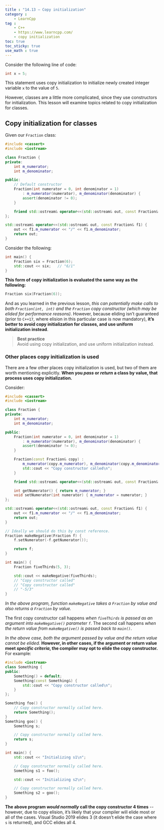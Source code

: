 ```yaml
---
title : "14.13 — Copy initialization"
category :
    - LearnCpp
tag : 
    - C++
    - https://www.learncpp.com/
    - copy initialization
toc: true  
toc_sticky: true 
use_math : true
---
```



Consider the following line of code:

```c++
int x = 5;
```

This statement uses copy initialization to initialize newly created integer variable `x` to the value of `5`.

However, classes are a little more complicated, since they use constructors for initialization. This lesson will examine topics related to copy initialization for classes.


## Copy initialization for classes

Given our `Fraction` class:

```c++
#include <cassert>
#include <iostream>

class Fraction {
private:
    int m_numerator;
    int m_denominator;

public:
    // Default constructor
    Fraction(int numerator = 0, int denominator = 1)
        : m_numerator(numerator), m_denominator(denominator) {
        assert(denominator != 0);
    }

    friend std::ostream& operator<<(std::ostream& out, const Fraction& f1);
};

std::ostream& operator<<(std::ostream& out, const Fraction& f1) {
    out << f1.m_numerator << "/" << f1.m_denominator;
    return out;
}
```

Consider the following:

```c++
int main() {
    Fraction six = Fraction(6);
    std::cout << six;   // "6/1"
}
```

**This form of copy initialization is evaluated the same way as the following:**

```c++
Fraction six(Fraction(6));
```

And as you learned in the previous lesson, *this can potentially make calls to both `Fraction(int, int)` and the `Fraction` copy constructor (which may be elided for performance reasons)*. However, because eliding isn’t guaranteed (prior to `C++17`, where elision in this particular case is now mandatory), **it’s better to avoid copy initialization for classes, and use uniform initialization instead**.

>**Best practice**  
Avoid using copy initialization, and use uniform initialization instead.


### Other places copy initialization is used

There are a few other places copy initialization is used, but two of them are worth mentioning explicitly. **When you *pass* or *return* a class by value, that process uses copy initialization.**

Consider:

```c++
#include <cassert>
#include <iostream>

class Fraction {
private:
    int m_numerator;
    int m_denominator;

public:
    Fraction(int numerator = 0, int denominator = 1)
        : m_numerator(numerator), m_denominator(denominator) {
        assert(denominator != 0);
    }

    Fraction(const Fraction& copy) :
        m_numerator(copy.m_numerator), m_denominator(copy.m_denominator) {
        std::cout << "Copy constructor called\n";
    }

    friend std::ostream& operator<<(std::ostream& out, const Fraction& f1);

    int getNumerator() { return m_numerator; }
    void setNumerator(int numerator) { m_numerator = numerator; }
};

std::ostream& operator<<(std::ostream& out, const Fraction& f1) {
    out << f1.m_numerator << "/" << f1.m_denominator;
    return out;
}

// Ideally we should do this by const reference.
Fraction makeNegative(Fraction f) {
    f.setNumerator(-f.getNumerator());

    return f;
}

int main() {
    Fraction fiveThirds(5, 3);

    std::cout << makeNegative(fiveThirds);
    // "Copy constructor called"
    // "Copy constructor called"
    // "-5/3"
}
```

*In the above program, function `makeNegative` takes a `Fraction` by value and also returns a `Fraction` by value.*

The first copy constructor call happens *when `fiveThirds` is passed as an argument into `makeNegative()` parameter `f`*. The second call happens *when the return value from `makeNegative()` is passed back to `main()`*.

*In the above case, both the argument passed by value and the return value cannot be elided.* **However, in other cases, if the argument or return value meet *specific criteria*, the compiler may opt to elide the copy constructor.** For example:

```c++
#include <iostream>
class Something {
public:
    Something() = default;
    Something(const Something&) {
        std::cout << "Copy constructor called\n";
    }
};

Something foo() {
    // Copy constructor normally called here.
    return Something();     
}
Something goo() {
    Something s;

    // Copy constructor normally called here.
    return s;               
}

int main() {
    std::cout << "Initializing s1\n";

    // Copy constructor normally called here.
    Something s1 = foo();   

    std::cout << "Initializing s2\n";

    // Copy constructor normally called here.
    Something s2 = goo();   
}
```

**The above program *would normally* call the copy constructor 4 times** -- however, due to copy elision, it’s likely that your compiler will elide most or all of the cases. Visual Studio 2019 elides 3 (it doesn’t elide the case where `s` is returned), and GCC elides all 4.